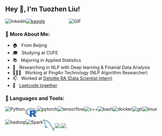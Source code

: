 ## Hey 👋, I'm Tuozhen Liu!

<img align="right" alt="GIF" src="https://raw.githubusercontent.com/rahul-jha98/rahul-jha98/main/techstack.gif" width="300px"/>
 
<a href='https://www.linkedin.com/in/%E6%8B%93%E8%87%BB-%E5%88%98-13a793205'><img align='left' alt="linkedin" src="https://raw.githubusercontent.com/rahul-jha98/rahul-jha98/561d474902b59c7429ec22bb73e225696c27b202/assets/linkedin.svg" height='18px'/></a>
<!-- <a href='https://twitter.com/jharahul98/'><img align='left' alt="twitter" src="https://raw.githubusercontent.com/rahul-jha98/rahul-jha98/561d474902b59c7429ec22bb73e225696c27b202/assets/twitter.svg" height='18px'/></a> -->
<a href='https://www.kaggle.com/tuozhenliu'><img alt="kaggle" src="https://raw.githubusercontent.com/rahul-jha98/rahul-jha98/561d474902b59c7429ec22bb73e225696c27b202/assets/kaggle.svg" height='18px'/></a>

### 🧐 More About Me:
- 🏠 &nbsp; From Beijing
- 🎓 &nbsp; Studying at CUFE
- 📚 &nbsp; Majoring in Applied Statistics 
- 📝 &nbsp; Researching in NLP with Deep learning & Finanial Data Analysis
- 👨🏻‍💻 &nbsp; Working at PingAn Technology (NLP Algorithm Researcher)
- 📫 &nbsp; Worked at [Deloitte RA (Data Scientist Intern)](https://github.com/TuozhenLiu/Deloitte_INsight-Data_Driven_Industry_Analysis)
- 👷 &nbsp; [Leetcode together](https://github.com/TuozhenLiu/Data-Structure-Algorithm)


### 🔨 Languages and Tools:
<a href="https://www.python.org" target="_blank"><img align="left" alt="Python" height ="42px" src="https://raw.githubusercontent.com/rahul-jha98/github_readme_icons/main/language_and_tools/square/python/python.svg"></a>
<a href="https://cran.r-project.org" target="_blank"> <img align="left" src="./assets/r.png" alt="r" height='38px'/> </a>
<a href="https://pytorch.org/" target="_blank"> <img align="left" src="https://raw.githubusercontent.com/rahul-jha98/github_readme_icons/main/language_and_tools/square/pytorch/pytorch.svg" alt="pytorch" height="42px"/> </a> 
<a href="https://www.tensorflow.org" target="_blank"> <img align="left" src="https://raw.githubusercontent.com/rahul-jha98/github_readme_icons/main/language_and_tools/square/tensorflow/tensorflow.svg" alt="tensorflow" height="42px"/> </a> 
<a href="https://www.cplusplus.com" target="_blank"><img align="left" alt="c++" height ="42px" src="https://raw.githubusercontent.com/rahul-jha98/github_readme_icons/main/language_and_tools/square/c++/c++.svg"></a>
<a href="https://www.linux.org/tags/bash" target="_blank"> <img align="left" alt="bash" height ="42px" src="https://raw.githubusercontent.com/rahul-jha98/github_readme_icons/main/language_and_tools/square/bash/bash-colored.svg"> </a>
<a href="https://www.docker.com" target="_blank"><img align="left" alt="docker" height ="42px" src="https://raw.githubusercontent.com/rahul-jha98/github_readme_icons/main/language_and_tools/square/docker/docker.svg"></a>
<a href="https://git-scm.com/" target="_blank"> <img src="https://raw.githubusercontent.com/rahul-jha98/github_readme_icons/main/language_and_tools/square/git-scm/git-scm.svg" align="left" alt="git" height='42px'/> </a>
<a href="https://www.linux.org" target="_blank"> <img align="left" src="https://raw.githubusercontent.com/Thomas-George-T/Thomas-George-T/master/assets/linux-tux.svg" alt="linux" height='38px'/> </a>
<a href="https://hadoop.apache.org" target="_blank"> <img align="left" src="https://raw.githubusercontent.com/rahul-jha98/github_readme_icons/main/language_and_tools/square/hadoop/hadoop.svg" alt="hadoop" height='45px'/> </a>
<a href="https://spark.apache.org" target="_blank"> <img align="left" src="https://raw.githubusercontent.com/Thomas-George-T/Thomas-George-T/master/assets/apache_spark.svg" alt="Spark" height='35px'/> </a>
<a href="https://dev.mysql.com" target="_blank"> <img align="left" src="./assets/mysql-original.svg" alt="mysql" height='38px'/> </a>


<br>
<br>
<br>

<a href="https://github.com/anuraghazra/github-readme-stats">
  <img align="center" src="https://github-readme-stats.vercel.app/api?username=Tuozhenliu&count_private=true&show_icons=true&theme=dark" />
</a>

<a href="https://github.com/anuraghazra/convoychat">
  <img align="center" src="https://github-readme-stats.vercel.app/api/top-langs/?username=Tuozhenliu&langs_count=8&theme=dark&count_private=true&hide=tex&card_width=300" />
</a>
<!-- &layout=compact -->
